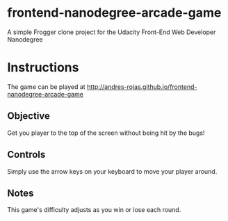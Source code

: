 frontend-nanodegree-arcade-game
===============================

A simple Frogger clone project for the Udacity Front-End Web Developer Nanodegree


# Instructions
The game can be played at http://andres-rojas.github.io/frontend-nanodegree-arcade-game

## Objective
Get you player to the top of the screen without being hit by the bugs!

## Controls
Simply use the arrow keys on your keyboard to move your player around.

## Notes
This game's difficulty adjusts as you win or lose each round.
